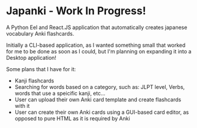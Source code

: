 # Japanki - Work In Progress!

A Python Eel and React.JS application that automatically creates japanese vocabulary Anki flashcards.

Initially a CLI-based application, as I wanted something small that worked for me to be done as soon as I could, but I'm planning on expanding it into a Desktop application!

Some plans that I have for it:
- Kanji flashcards
- Searching for words based on a category, such as: JLPT level, Verbs, words that use a speicific kanji, etc...
- User can upload their own Anki card template and create flashcards with it
- User can create their own Anki cards using a GUI-based card editor, as opposed to pure HTML as it is required by Anki
